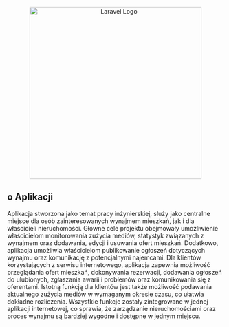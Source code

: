 <p align="center"><a href="https://laravel.com" target="_blank"><img src="https://raw.githubusercontent.com/laravel/art/master/logo-lockup/5%20SVG/2%20CMYK/1%20Full%20Color/laravel-logolockup-cmyk-red.svg" width="400" alt="Laravel Logo"></a></p>



## o Aplikacji

Aplikacja stworzona jako temat pracy inżynierskiej, służy jako centralne miejsce dla osób zainteresowanych wynajmem mieszkań, jak i dla właścicieli nieruchomości. Główne cele projektu obejmowały umożliwienie właścicielom monitorowania zużycia mediów, statystyk związanych z wynajmem oraz dodawania, edycji i usuwania ofert mieszkań. Dodatkowo, aplikacja umożliwia właścicielom publikowanie ogłoszeń dotyczących wynajmu oraz komunikację z potencjalnymi najemcami. Dla klientów korzystających z serwisu internetowego, aplikacja zapewnia możliwość przeglądania ofert mieszkań, dokonywania rezerwacji, dodawania ogłoszeń do ulubionych, zgłaszania awarii i problemów oraz komunikowania się z oferentami. Istotną funkcją dla klientów jest także możliwość podawania aktualnego zużycia mediów w wymaganym okresie czasu, co ułatwia dokładne rozliczenia. Wszystkie funkcje zostały zintegrowane w jednej aplikacji internetowej, co sprawia, że zarządzanie nieruchomościami oraz proces wynajmu są bardziej wygodne i dostępne w jednym miejscu.
